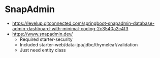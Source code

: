 # SnapAdmin
* https://levelup.gitconnected.com/springboot-snapadmin-database-admin-dashboard-with-minimal-coding-2c3540a2c4f3
* https://www.snapadmin.dev/
  * Required starter-security
  * Included starter-web/data-jpa/jdbc/thymeleaf/validation
  * Just need entity class
